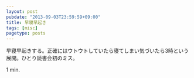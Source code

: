 ```yaml
---
layout: post
pubdate: "2013-09-03T23:59:59+09:00"
title: 早寝早起き
tags: [misc]
pagetype: posts
---
```

早寝早起きする。正確にはウトウトしていたら寝てしまい気づいたら3時という展開。ひとり読書会初のミス。

1 min.
